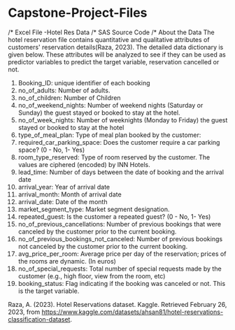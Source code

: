 # Capstone-Project-Files

/* Excel File -Hotel Res Data
/* SAS Source Code
/* About the Data
The hotel reservation file contains quantitative and qualitative attributes of customers' reservation details(Raza, 2023). The detailed data dictionary is given below. These attributes will be analyzed to see if they can be used as predictor variables to predict the target variable, reservation cancelled or not.
1.	Booking_ID: unique identifier of each booking
2.	no_of_adults: Number of adults.
3.	no_of_children: Number of Children
4.	no_of_weekend_nights: Number of weekend nights (Saturday or Sunday) the guest stayed or booked to stay at the hotel.
5.	no_of_week_nights: Number of weeknights (Monday to Friday) the guest stayed or booked to stay at the hotel
6.	type_of_meal_plan: Type of meal plan booked by the customer:
7.	required_car_parking_space: Does the customer require a car parking space? (0 - No, 1- Yes)
8.	room_type_reserved: Type of room reserved by the customer. The values are ciphered (encoded) by INN Hotels.
9.	lead_time: Number of days between the date of booking and the arrival date
10.	arrival_year: Year of arrival date
11.	arrival_month: Month of arrival date
12.	arrival_date: Date of the month
13.	market_segment_type: Market segment designation.
14.	repeated_guest: Is the customer a repeated guest? (0 - No, 1- Yes)
15.	no_of_previous_cancellations: Number of previous bookings that were canceled by the customer prior to the current booking.
16.	no_of_previous_bookings_not_canceled: Number of previous bookings not canceled by the customer prior to the current booking.
17.	avg_price_per_room: Average price per day of the reservation; prices of the rooms are dynamic. (In euros)
18.	no_of_special_requests: Total number of special requests made by the customer (e.g., high floor, view from the room, etc)
19.	booking_status: Flag indicating if the booking was canceled or not. This is the target variable.

Raza, A. (2023). Hotel Reservations dataset. Kaggle. Retrieved February 26, 2023, from https://www.kaggle.com/datasets/ahsan81/hotel-reservations-classification-dataset. 
